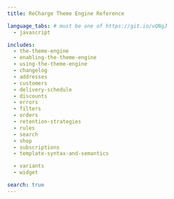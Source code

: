 ```yaml
---
title: ReCharge Theme Engine Reference

language_tabs: # must be one of https://git.io/vQNgJ
  - javascript

includes:
  - the-theme-engine
  - enabling-the-theme-engine
  - using-the-theme-engine
  - changelog
  - addresses
  - customers
  - delivery-schedule
  - discounts
  - errors
  - filters
  - orders
  - retention-strategies
  - rules
  - search
  - shop
  - subscriptions
  - template-syntax-and-semantics

  - variants
  - widget

search: true
---
```

